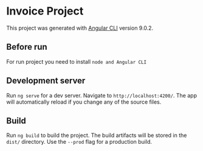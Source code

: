 # Invoice Project

This project was generated with [Angular CLI](https://github.com/angular/angular-cli) version 9.0.2.

## Before run
For run project you need to install `node and Angular CLI`

## Development server

Run `ng serve` for a dev server. Navigate to `http://localhost:4200/`. The app will automatically reload if you change any of the source files.

## Build

Run `ng build` to build the project. The build artifacts will be stored in the `dist/` directory. Use the `--prod` flag for a production build.
